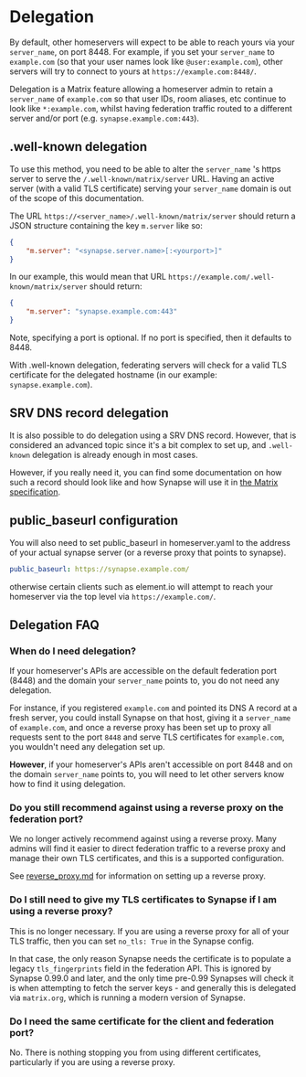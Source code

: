 # Delegation

By default, other homeservers will expect to be able to reach yours via
your `server_name`, on port 8448. For example, if you set your `server_name`
to `example.com` (so that your user names look like `@user:example.com`),
other servers will try to connect to yours at `https://example.com:8448/`.

Delegation is a Matrix feature allowing a homeserver admin to retain a
`server_name` of `example.com` so that user IDs, room aliases, etc continue
to look like `*:example.com`, whilst having federation traffic routed
to a different server and/or port (e.g. `synapse.example.com:443`).

## .well-known delegation

To use this method, you need to be able to alter the
`server_name` 's https server to serve the `/.well-known/matrix/server`
URL. Having an active server (with a valid TLS certificate) serving your
`server_name` domain is out of the scope of this documentation.

The URL `https://<server_name>/.well-known/matrix/server` should
return a JSON structure containing the key `m.server` like so:

```json
{
    "m.server": "<synapse.server.name>[:<yourport>]"
}
```

In our example, this would mean that URL `https://example.com/.well-known/matrix/server`
should return:

```json
{
    "m.server": "synapse.example.com:443"
}
```

Note, specifying a port is optional. If no port is specified, then it defaults
to 8448.

With .well-known delegation, federating servers will check for a valid TLS
certificate for the delegated hostname (in our example: `synapse.example.com`).

## SRV DNS record delegation

It is also possible to do delegation using a SRV DNS record. However, that is
considered an advanced topic since it's a bit complex to set up, and `.well-known`
delegation is already enough in most cases.

However, if you really need it, you can find some documentation on how such a
record should look like and how Synapse will use it in [the Matrix
specification](https://matrix.org/docs/spec/server_server/latest#resolving-server-names).

## public_baseurl configuration

You will also need to set public_baseurl in homeserver.yaml to the address of your actual
synapse server (or a reverse proxy that points to synapse).

```yaml
public_baseurl: https://synapse.example.com/
```

otherwise certain clients such as element.io will attempt to reach your homeserver via the
top level via `https://example.com/`.

## Delegation FAQ

### When do I need delegation?

If your homeserver's APIs are accessible on the default federation port (8448)
and the domain your `server_name` points to, you do not need any delegation.

For instance, if you registered `example.com` and pointed its DNS A record at a
fresh server, you could install Synapse on that host, giving it a `server_name`
of `example.com`, and once a reverse proxy has been set up to proxy all requests
sent to the port `8448` and serve TLS certificates for `example.com`, you
wouldn't need any delegation set up.

**However**, if your homeserver's APIs aren't accessible on port 8448 and on the
domain `server_name` points to, you will need to let other servers know how to
find it using delegation.

### Do you still recommend against using a reverse proxy on the federation port?

We no longer actively recommend against using a reverse proxy. Many admins will
find it easier to direct federation traffic to a reverse proxy and manage their
own TLS certificates, and this is a supported configuration.

See [reverse_proxy.md](reverse_proxy.md) for information on setting up a
reverse proxy.

### Do I still need to give my TLS certificates to Synapse if I am using a reverse proxy?

This is no longer necessary. If you are using a reverse proxy for all of your
TLS traffic, then you can set `no_tls: True` in the Synapse config.

In that case, the only reason Synapse needs the certificate is to populate a legacy
`tls_fingerprints` field in the federation API. This is ignored by Synapse 0.99.0
and later, and the only time pre-0.99 Synapses will check it is when attempting to
fetch the server keys - and generally this is delegated via `matrix.org`, which
is running a modern version of Synapse.

### Do I need the same certificate for the client and federation port?

No. There is nothing stopping you from using different certificates,
particularly if you are using a reverse proxy.
